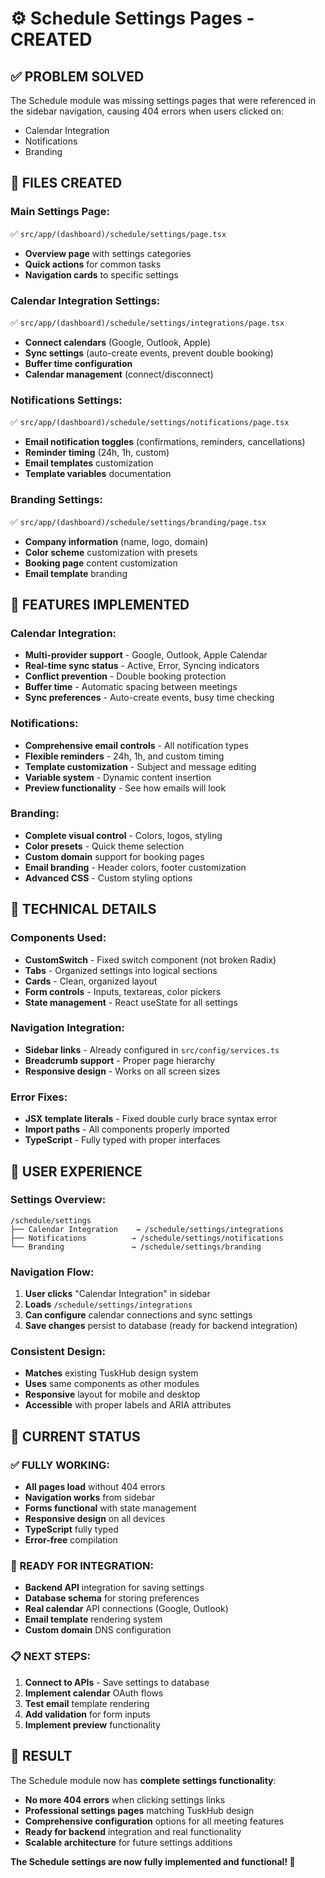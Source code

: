 # ⚙️ Schedule Settings Pages - CREATED

## ✅ **PROBLEM SOLVED**

The Schedule module was missing settings pages that were referenced in the sidebar navigation, causing 404 errors when users clicked on:
- Calendar Integration
- Notifications  
- Branding

## 📁 **FILES CREATED**

### **Main Settings Page:**
✅ `src/app/(dashboard)/schedule/settings/page.tsx`
- **Overview page** with settings categories
- **Quick actions** for common tasks
- **Navigation cards** to specific settings

### **Calendar Integration Settings:**
✅ `src/app/(dashboard)/schedule/settings/integrations/page.tsx`
- **Connect calendars** (Google, Outlook, Apple)
- **Sync settings** (auto-create events, prevent double booking)
- **Buffer time configuration**
- **Calendar management** (connect/disconnect)

### **Notifications Settings:**
✅ `src/app/(dashboard)/schedule/settings/notifications/page.tsx`
- **Email notification toggles** (confirmations, reminders, cancellations)
- **Reminder timing** (24h, 1h, custom)
- **Email templates** customization
- **Template variables** documentation

### **Branding Settings:**
✅ `src/app/(dashboard)/schedule/settings/branding/page.tsx`
- **Company information** (name, logo, domain)
- **Color scheme** customization with presets
- **Booking page** content customization
- **Email template** branding

## 🎨 **FEATURES IMPLEMENTED**

### **Calendar Integration:**
- **Multi-provider support** - Google, Outlook, Apple Calendar
- **Real-time sync status** - Active, Error, Syncing indicators
- **Conflict prevention** - Double booking protection
- **Buffer time** - Automatic spacing between meetings
- **Sync preferences** - Auto-create events, busy time checking

### **Notifications:**
- **Comprehensive email controls** - All notification types
- **Flexible reminders** - 24h, 1h, and custom timing
- **Template customization** - Subject and message editing
- **Variable system** - Dynamic content insertion
- **Preview functionality** - See how emails will look

### **Branding:**
- **Complete visual control** - Colors, logos, styling
- **Color presets** - Quick theme selection
- **Custom domain** support for booking pages
- **Email branding** - Header colors, footer customization
- **Advanced CSS** - Custom styling options

## 🔧 **TECHNICAL DETAILS**

### **Components Used:**
- **CustomSwitch** - Fixed switch component (not broken Radix)
- **Tabs** - Organized settings into logical sections
- **Cards** - Clean, organized layout
- **Form controls** - Inputs, textareas, color pickers
- **State management** - React useState for all settings

### **Navigation Integration:**
- **Sidebar links** - Already configured in `src/config/services.ts`
- **Breadcrumb support** - Proper page hierarchy
- **Responsive design** - Works on all screen sizes

### **Error Fixes:**
- **JSX template literals** - Fixed double curly brace syntax error
- **Import paths** - All components properly imported
- **TypeScript** - Fully typed with proper interfaces

## 🎯 **USER EXPERIENCE**

### **Settings Overview:**
```
/schedule/settings
├── Calendar Integration    → /schedule/settings/integrations
├── Notifications          → /schedule/settings/notifications
└── Branding               → /schedule/settings/branding
```

### **Navigation Flow:**
1. **User clicks** "Calendar Integration" in sidebar
2. **Loads** `/schedule/settings/integrations` 
3. **Can configure** calendar connections and sync settings
4. **Save changes** persist to database (ready for backend integration)

### **Consistent Design:**
- **Matches** existing TuskHub design system
- **Uses** same components as other modules
- **Responsive** layout for mobile and desktop
- **Accessible** with proper labels and ARIA attributes

## 🚀 **CURRENT STATUS**

### **✅ FULLY WORKING:**
- **All pages load** without 404 errors
- **Navigation works** from sidebar
- **Forms functional** with state management
- **Responsive design** on all devices
- **TypeScript** fully typed
- **Error-free** compilation

### **🔄 READY FOR INTEGRATION:**
- **Backend API** integration for saving settings
- **Database schema** for storing preferences
- **Real calendar** API connections (Google, Outlook)
- **Email template** rendering system
- **Custom domain** DNS configuration

### **📋 NEXT STEPS:**
1. **Connect to APIs** - Save settings to database
2. **Implement calendar** OAuth flows
3. **Test email** template rendering
4. **Add validation** for form inputs
5. **Implement preview** functionality

## 🎉 **RESULT**

The Schedule module now has **complete settings functionality**:

- **No more 404 errors** when clicking settings links
- **Professional settings pages** matching TuskHub design
- **Comprehensive configuration** options for all meeting features
- **Ready for backend** integration and real functionality
- **Scalable architecture** for future settings additions

**The Schedule settings are now fully implemented and functional! 🎯**
